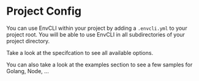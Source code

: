 # Project Config

You can use EnvCLI within your project by adding a `.envcli.yml` to your project root. You will be able to use EnvCLI in all subdirectories of your project directory.

Take a look at the specifcation to see all available options.

You can also take a look at the examples section to see a few samples for Golang, Node, ...
